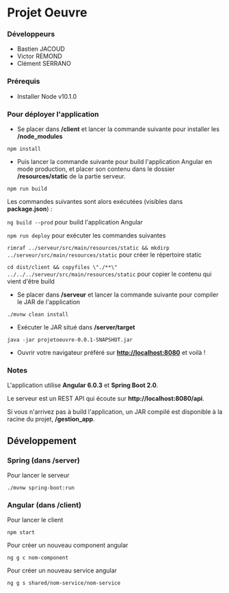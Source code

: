 # Projet Oeuvre

### Développeurs
- Bastien JACOUD
- Victor REMOND
- Clément SERRANO

### Prérequis
- Installer Node v10.1.0

### Pour déployer l'application
- Se placer dans **/client** et lancer la commande suivante pour installer les **/node_modules**
````
npm install
````
- Puis lancer la commande suivante pour build l'application Angular en mode production, et placer son contenu dans le dossier **/resources/static** de la partie serveur.
````
npm run build
````

Les commandes suivantes sont alors exécutées (visibles dans **package.json**) :

```ng build --prod``` pour build l'application Angular

```npm run deploy``` pour exécuter les commandes suivantes

```rimraf ../serveur/src/main/resources/static && mkdirp ../serveur/src/main/resources/static``` pour créer le répertoire static

```cd dist/client && copyfiles \"./**\" ../../../serveur/src/main/resources/static``` pour copier le contenu qui vient d'être build


- Se placer dans **/serveur** et lancer la commande suivante pour compiler le JAR de l'application
````
./mvnw clean install
````
- Exécuter le JAR situé dans **/server/target**
````
java -jar projetoeuvre-0.0.1-SNAPSHOT.jar
````

- Ouvrir votre navigateur préféré sur **[http://localhost:8080](http://localhost:8080)** et voilà !

### Notes

L'application utilise **Angular 6.0.3** et **Spring Boot 2.0**.

Le serveur est un REST API qui écoute sur **http://localhost:8080/api**.

Si vous n'arrivez pas à build l'application, un JAR compilé est disponible à la racine du projet, **/gestion_app**.

## Développement

### Spring (dans /server)

Pour lancer le serveur
```
./mvnw spring-boot:run
```

### Angular (dans /client)

Pour lancer le client
```
npm start
```

Pour créer un nouveau component angular
```
ng g c nom-component
```

Pour créer un nouveau service angular
```
ng g s shared/nom-service/nom-service
```
